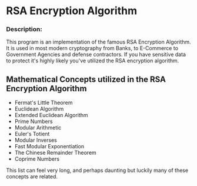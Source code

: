 <h1>RSA Encryption Algorithm</h1>

<h3>Description:</h3>
<p>This program is an implementation of the famous RSA Encryption Algorithm. It is used in most modern cryptography from Banks, to E-Commerce to Government Agencies and defense contractors. If you have sensitive data to protect it's highly likely you've utilized the RSA encryption algorithm.</p>

<h2>Mathematical Concepts utilized in the RSA Encryption Algorithm</h2>
<ul>
  <li>Fermat's Little Theorem</li>
  <li>Euclidean Algorithm</li>
  <li>Extended Euclidean Algorithm</li>
  <li>Prime Numbers</li>
  <li>Modular Arithmetic</li>
  <li>Euler's Totient</li>
  <li>Modular Inverses</li>
  <li>Fast Modular Exponentiation</li>
  <li>The Chinese Remainder Theorem</li>
  <li>Coprime Numbers</li>
</ul>

<p>This list can feel very long, and perhaps daunting but luckily many of these concepts are related.</p>

